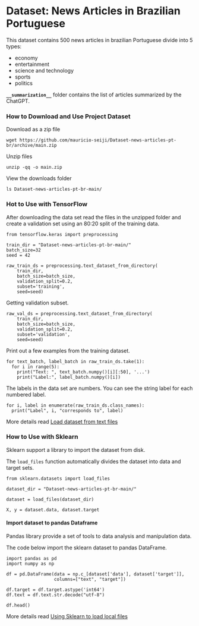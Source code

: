 # Dataset: News Articles in Brazilian Portuguese

This dataset contains 500 news articles in brazilian Portuguese divide into 5 types: 

 - economy
 - entertainment
 - science and technology
 - sports
 - politics

**``__summarization__``** folder contains the list of articles summarized by the ChatGPT.

### How to Download and Use Project Dataset

Download as a zip file
```
wget https://github.com/mauricio-seiji/Dataset-news-articles-pt-br/archive/main.zip
```

Unzip files
```
unzip -qq -o main.zip
```

View the downloads folder
```
ls Dataset-news-articles-pt-br-main/
```

### Hot to Use with TensorFlow

After downloading the data set read the files in the unzipped folder and create a validation set using an 80:20 split of the training data.

```
from tensorflow.keras import preprocessing

train_dir = "Dataset-news-articles-pt-br-main/"
batch_size=32
seed = 42

raw_train_ds = preprocessing.text_dataset_from_directory(
    train_dir,
    batch_size=batch_size,
    validation_split=0.2,
    subset='training',
    seed=seed)
```

Getting validation subset.
```
raw_val_ds = preprocessing.text_dataset_from_directory(
    train_dir,
    batch_size=batch_size,
    validation_split=0.2,
    subset='validation',
    seed=seed)
```

Print out a few examples from the training dataset.
```
for text_batch, label_batch in raw_train_ds.take(1):
  for i in range(5):
    print("Text: ", text_batch.numpy()[i][:50], '...')
    print("Label:", label_batch.numpy()[i])
```

The labels in the data set are numbers. You can see the string label for each numbered label.
```
for i, label in enumerate(raw_train_ds.class_names):
  print("Label", i, "corresponds to", label)
```

More details read [Load dataset from text files](https://www.tensorflow.org/tutorials/load_data/text#load_the_dataset)

### How to Use with Sklearn

Sklearn support a library to import the dataset from disk.

The `load_files` function automatically divides the dataset into data and target sets.

```
from sklearn.datasets import load_files

dataset_dir = "Dataset-news-articles-pt-br-main/"

dataset = load_files(dataset_dir)

X, y = dataset.data, dataset.target
```
#### Import dataset to pandas Dataframe

Pandas library provide a set of tools to data analysis and manipulation data.

The code below import the sklearn dataset to pandas DataFrame.

```
import pandas as pd
import numpy as np

df = pd.DataFrame(data = np.c_[dataset['data'], dataset['target']], 
                  columns=["text", "target"])

df.target = df.target.astype('int64')
df.text = df.text.str.decode("utf-8")

df.head()
```

More details read [Using Sklearn to load local files](https://scikit-learn.org/stable/modules/generated/sklearn.datasets.load_files.html)